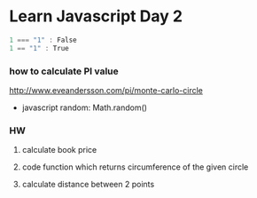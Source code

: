 # Learn Javascript Day 2

```javascript
1 === "1" : False
1 == "1" : True 
```

### how to calculate PI value

http://www.eveandersson.com/pi/monte-carlo-circle

* javascript random: Math.random()

### HW

1. calculate book price

2. code function which returns circumference of the given circle

3. calculate distance between 2 points


